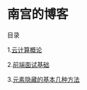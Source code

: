 # 南宫的博客


目录

1.[云计算概论](https://github.com/urmax/BLOG/blob/master/articles/%E8%AE%A1%E7%AE%97%E6%9C%BA%E6%A6%82%E8%AE%BA.md)
 
2.[前端面试基础](https://github.com/urmax/BLOG/blob/master/articles/%E5%89%8D%E7%AB%AF%E9%9D%A2%E8%AF%95%E5%9F%BA%E7%A1%80)

3.[元素隐藏的基本几种方法](https://github.com/urmax/BLOG/blob/master/articles/CSS%E5%AE%9E%E7%8E%B0%E9%9A%90%E8%97%8F%E9%A1%B5%E9%9D%A2%E7%9A%84%E6%96%B9%E5%BC%8F)
